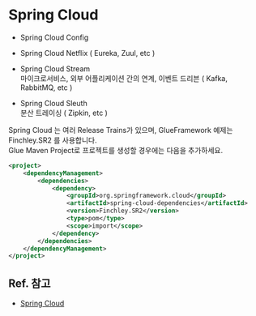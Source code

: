 # Spring Cloud

* Spring Cloud Config

* Spring Cloud Netflix ( Eureka, Zuul, etc )

* Spring Cloud Stream  
마이크로서비스, 외부 어플리케이션 간의 연계, 이벤트 드리븐 ( Kafka, RabbitMQ, etc )

* Spring Cloud Sleuth  
분산 트레이싱 ( Zipkin, etc )

Spring Cloud 는 여러 Release Trains가 있으며, 
GlueFramework 예제는 Finchley.SR2 를 사용합니다.  
Glue Maven Project로 프로젝트를 생성할 경우에는 다음을 추가하세요. 

```xml
<project>
	<dependencyManagement>
		<dependencies>
			<dependency>
				<groupId>org.springframework.cloud</groupId>
				<artifactId>spring-cloud-dependencies</artifactId>
				<version>Finchley.SR2</version>
				<type>pom</type>
				<scope>import</scope>
			</dependency>
		</dependencies>
	</dependencyManagement>
</project>
```

## Ref. 참고

* [Spring Cloud](https://spring.io/projects/spring-cloud)